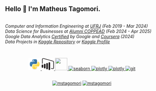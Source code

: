## Hello 👋 I'm Matheus Tagomori.

<p>
<em>
</br>Computer and Information Engineering at <a href="https://poli.ufrj.br">UFRJ</a> (Feb 2019 - Mar 2024)
</br>Data Science for Businesses at <a href="https://alumnicoppead.com.br">Alumni COPPEAD</a> (Feb 2024 - Apr 2025)
</br>Google Data Analytics <a href="https://www.credly.com/badges/46582dfd-9235-4179-b38b-bbee2304a277">Certified</a> by Google and <a href="https://www.coursera.org">Coursera</a> (2024)
</br>Data Projects in <a href="https://github.com/mstagomori/kaggle">Kaggle Repository</a> or <a href="https://kaggle.com/matheustagomori">Kaggle Profile</a>
</em>
</p>

</br>

<p align="center">
<a href="https://www.python.org" target="_blank"> <img src="https://raw.githubusercontent.com/devicons/devicon/master/icons/python/python-original.svg" alt="python" width="40" height="40"/> </a>
<a href="https://powerbi.microsoft.com/en-us/" target="_blank" rel="noreferrer"> <img src="https://raw.githubusercontent.com/mrankitgupta/mrankitgupta/a768d6bf0a001f03327578ae12f8867e4056cbaf/power-bi.svg" alt="powerbi" width="40" height="40"/> </a>
<a href="https://www.mysql.com/" target="_blank"> <img src="https://cdn.jsdelivr.net/gh/devicons/devicon@latest/icons/mysql/mysql-original-wordmark.svg" width="40" height="40"/> </a>  
<a href="https://seaborn.pydata.org" target="_blank" rel="noreferrer"> <img src="https://seaborn.pydata.org/_images/logo-mark-lightbg.svg" alt="seaborn" width="40" height="40"/> </a>
<a href="https://plotly.com" target="_blank" rel="noreferrer"> <img src="https://cdn.jsdelivr.net/gh/devicons/devicon@latest/icons/plotly/plotly-original.svg" alt="plotly" width="40" height="40"/> </a>
<a href="https://matplotlib.org" target="_blank" rel="noreferrer"> <img src="https://cdn.jsdelivr.net/gh/devicons/devicon@latest/icons/matplotlib/matplotlib-original-wordmark.svg" alt="plotly" width="40" height="40"/> </a>
<a href="https://git-scm.com/" target="_blank"> <img src="https://www.vectorlogo.zone/logos/git-scm/git-scm-icon.svg" alt="git" width="40" height="40"/>
</p>        

##
 
<div align="center"> 
  <a href="https://www.linkedin.com/in/mstagomori" target="_blank"><img align="center" src="https://img.shields.io/badge/-mstagomori-blue?style=flat-square&logo=Linkedin&logoColor=white&link=https://www.linkedin.com/in/mstagomori/" alt="mstagomori" height="22" width="100" /></a>
  <a href="https://github.com/mstagomori/" target="_blank"><img align="center" src="https://img.shields.io/github/followers/mstagomori?label=Follow&style=social&link=https://github.com/mstagomori/" alt="mstagomori" height="22" width="100" /></a> 
</div>


